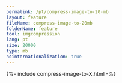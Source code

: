 ```yaml
---
permalink: /pt/compress-image-to-20-mb
layout: feature
fileName: compress-image-to-20mb
folderName: feature
tool: imgcompression
lang: pt
size: 20000
type: mb
nointernationalization: true
---
```

{%- include compress-image-to-X.html -%}       
